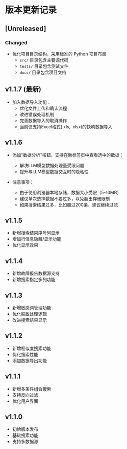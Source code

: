 # 版本更新记录

## [Unreleased]

### Changed
- 优化项目目录结构，采用标准的 Python 项目布局
  - `src/` 目录包含主要源代码
  - `tests/` 目录包含测试文件
  - `docs/` 目录包含项目文档 

## v1.1.7 (最新)
- 加入数据导入功能：
  - 优化文件上传和确认流程
  - 改进错误处理机制
  - 完善数据导入的取消操作
  - 当前仅支持Excel格式(.xls, .xlsx)的快响数据导入

## v1.1.6
- 添加"数据分析"按钮，支持在新标签页中查看选中的数据：
  - 解决LLM模型数据处理量受限问题
  - 提升与LLM模型数据交互时的隐私性

- 注意事项：
  - 由于使用浏览器本地存储，数据大小受限（5-10MB）
  - 建议单次选择数据不要过多，以免超出存储限制
  - 如果搜索结果过多，比如超过200条，建议继续过滤

## v1.1.5
- 新增搜索结果序号列显示
- 增加行信息隐藏/显示功能
- 优化显示效果

## v1.1.4
- 新增故障报告数据源支持
- 新增搜索指定多列功能

## v1.1.3
- 新增敏感词管理功能
- 优化脱敏处理逻辑
- 改进搜索结果显示

## v1.1.2
- 新增相似度搜索功能
- 优化搜索性能
- 添加数据导出功能

## v1.1.1
- 新增多条件组合搜索
- 支持反向过滤
- 优化用户界面

## v1.1.0
- 初始版本发布
- 基础搜索功能
- 支持多数据源 